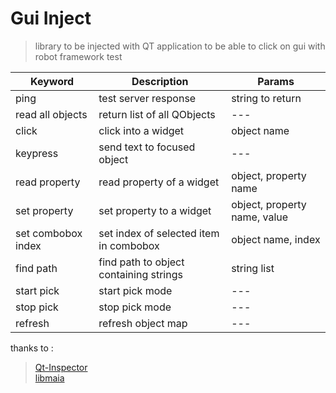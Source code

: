 # Gui Inject

>library to be injected with QT application to be able to click on gui with robot framework test

|**Keyword**|**Description**|**Params**|
|---|---|---|
|ping|test server response|string to return|
|read all objects|return list of all QObjects| --- |
|click|click into a widget|object name|
|keypress|send text to focused object| --- |
|read property|read property of a widget|object, property name|
|set property|set property to a widget|object, property name, value|
|set combobox index|set index of selected item in combobox|object name, index|
|find path|find path to object containing strings|string list|
|start pick| start pick mode|---|
|stop pick|stop pick mode|---|
|refresh|refresh object map|---|

thanks to :
>[Qt-Inspector](https://github.com/robertknight/Qt-Inspector.git)<br>
>[libmaia](https://github.com/wiedi/libmaia.git)
